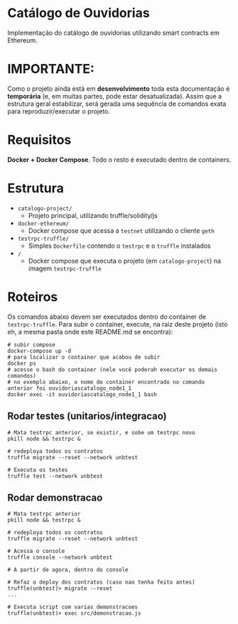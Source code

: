 # Catálogo de Ouvidorias

Implementação do catálogo de ouvidorias utilizando smart contracts em Ethereum.

# IMPORTANTE:
 
Como o projeto ainda está em **desenvolvimento** toda esta documentação é **temporária** (e, em muitas
partes, pode estar desatualizada). Assim que a estrutura geral estabilizar, será gerada uma sequência
de comandos exata para reproduzir/executar o projeto.

# Requisitos

**Docker + Docker Compose**. Todo o resto é executado dentro de containers.

# Estrutura

- `catalogo-project/`
    - Projeto principal, utilizando truffle/solidity/js
- `docker-ethereum/`
    - Docker compose que acessa a `testnet` utilizando o cliente `geth`
- `testrpc-truffle/`
    - Simples `Dockerfile` contendo o `testrpc` e o `truffle` instalados
- `/`
    - Docker compose que executa o projeto (em `catalogo-project`) na imagem `testrpc-truffle`

# Roteiros

Os comandos abaixo devem ser executados dentro do container de `testrpc-truffle`. Para subir o container, execute,
na raiz deste projeto (isto eh, a mesma pasta onde este README.md se encontra):

```shell
# subir compose
docker-compose up -d
# para localizar o container que acabou de subir 
docker ps
# acesse o bash do container (nele você poderah executar os demais comandos)
# no exemplo abaixo, o nome do container encontrado no comando anterior foi ouvidoriascatalogo_node1_1
docker exec -it ouvidoriascatalogo_node1_1 bash
```

## Rodar testes (unitarios/integracao)

```shell
# Mata testrpc anterior, se existir, e sobe um testrpc novo
pkill node && testrpc &

# redeploya todos os contratos
truffle migrate --reset --network unbtest

# Executa os testes
truffle test --network unbtest
```

## Rodar demonstracao

```shell
# Mata testrpc anterior
pkill node && testrpc &

# redeploya todos os contratos
truffle migrate --reset --network unbtest

# Acessa o console
truffle console --network unbtest

# A partir de agora, dentro do console

# Refaz o deploy dos contratos (caso nao tenha feito antes)
truffle(unbtest)> migrate --reset
...

# Executa script com varias demonstracoes
truffle(unbtest)> exec src/demonstracao.js
```
